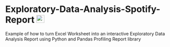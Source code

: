# Exploratory-Data-Analysis-Spotify-Report  <img src="https://user-images.githubusercontent.com/79590470/223873551-79ac13c5-9bcf-4c8f-9b80-5fafa0760212.png" height=25>

Example of how to turn Excel Worksheet into an interactive Exploratory Data Analysis Report using Python and Pandas Profiling Report library
